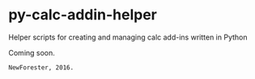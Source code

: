 # py-calc-addin-helper
Helper scripts for creating and managing calc add-ins written in Python

Coming soon.

    NewForester, 2016.
